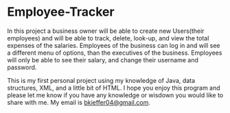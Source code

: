 # Employee-Tracker
In this project a business owner will be able to create new Users(their employees) and will be able to track, delete, look-up, and view the total expenses of the salaries.
Employees of the business can log in and will see a different menu of options, than the executives of the business. Employees will only be able to see their salary, and 
change their username and password. 

This is my first personal project using my knowledge of Java, data structures, XML, and a little bit of HTML. 
I hope you enjoy this program and please let me know if you have any knowledge or wisdown you would like to share with me. 
My email is bkieffer04@gmail.com.

